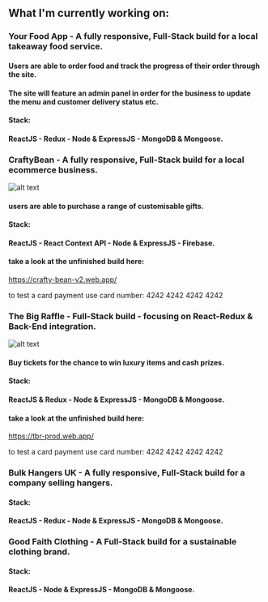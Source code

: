 ## What I'm currently working on:

### Your Food App - A fully responsive, Full-Stack build for a local takeaway food service.
#### Users are able to order food and track the progress of their order through the site.
#### The site will feature an admin panel in order for the business to update the menu and customer delivery status etc.

#### Stack:
#### ReactJS - Redux - Node & ExpressJS - MongoDB & Mongoose.



### CraftyBean - A fully responsive, Full-Stack build for a local ecommerce business.
![alt text](https://toren.uk/craftybean-ss.png)
#### users are able to purchase a range of customisable gifts.

#### Stack:
#### ReactJS - React Context API - Node & ExpressJS - Firebase.

#### take a look at the unfinished build here:
https://crafty-bean-v2.web.app/

to test a card payment use card number: 4242 4242 4242 4242

### The Big Raffle - Full-Stack build - focusing on React-Redux & Back-End integration.
![alt text](https://toren.uk/tbg-ss.png)
#### Buy tickets for the chance to win luxury items and cash prizes.

#### Stack:
#### ReactJS & Redux - Node & ExpressJS - MongoDB & Mongoose.

#### take a look at the unfinished build here: 
https://tbr-prod.web.app/

to test a card payment use card number: 4242 4242 4242 4242


### Bulk Hangers UK - A fully responsive, Full-Stack build for a company selling hangers.

#### Stack:
#### ReactJS - Redux - Node & ExpressJS - MongoDB & Mongoose.

### Good Faith Clothing - A Full-Stack build for a sustainable clothing brand.

#### Stack:
#### ReactJS - Node & ExpressJS - MongoDB & Mongoose.
